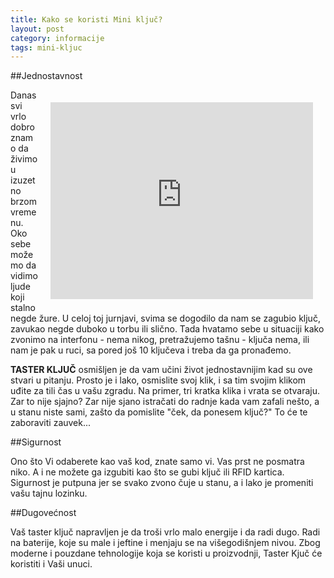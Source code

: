 ```yaml
---
title: Kako se koristi Mini ključ?
layout: post
category: informacije
tags: mini-kljuc 
---
```


##Jednostavnost

<div class="vendor" style="float:right;margin: 20px">
<iframe width="420" height="315" src="http://www.youtube.com/embed/A-4Hlwako5A?rel=0" frameborder="0" allowfullscreen></iframe>
</div>

Danas svi vrlo dobro znamo da živimo u izuzetno brzom vremenu. 
Oko sebe možemo da vidimo ljude koji stalno negde žure. U celoj toj jurnjavi, svima se dogodilo da nam se zagubio ključ, zavukao negde duboko u torbu ili slično. Tada hvatamo sebe u situaciji kako zvonimo na interfonu - nema nikog, pretražujemo tašnu - ključa nema, ili nam je pak u ruci, sa pored još 10 ključeva i treba da ga pronađemo.

 **TASTER KLJUČ** osmišljen je da vam učini život jednostavnijim kad su ove stvari u pitanju. Prosto je i lako, osmislite svoj klik, i sa tim svojim klikom uđite za tili čas u vašu zgradu. Na primer, tri kratka klika i vrata se otvaraju. Zar to nije sjajno? Zar nije sjano istračati do radnje kada vam zafali nešto, a u stanu niste sami, zašto da pomislite "ček, da ponesem ključ?" To će te
zaboraviti zauvek...

##Sigurnost

Ono što Vi odaberete kao vaš kod, znate samo vi. Vas prst ne posmatra niko. A i ne možete ga izgubiti kao što se gubi ključ ili RFID kartica. Sigurnost je putpuna jer se svako zvono čuje u stanu, a i lako je promeniti vašu tajnu lozinku.

##Dugovećnost

Vaš taster ključ napravljen je da troši vrlo malo energije i da radi dugo. Radi na baterije, koje su male i jeftine i menjaju se na višegodišnjem nivou. Zbog moderne i pouzdane tehnologije koja se koristi u proizvodnji, Taster Kjuč će koristiti i Vaši unuci.
